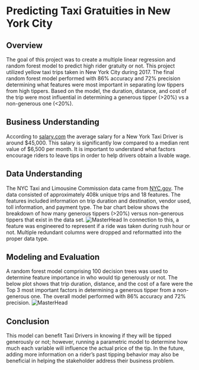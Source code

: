 # Predicting Taxi Gratuities in New York City

## Overview
The goal of this project was to create a multiple linear regression and random forest model to predict high rider gratuity or not. This project utilized yellow taxi trips taken in New York City during 2017. The final random forest model performed with 86% accuracy and 72% precision determining what features were most important in separating low tippers from high tippers. Based on the model, the duration, distance, and cost of the trip were most influential in determining a generous tipper (>20%) vs a non-generous one (<20%).

## Business Understanding
According to [salary.com](https://salary.ccom) the average salary for a New York Taxi Driver is around $45,000. This salary is significantly low compared to a median rent value of $6,500 per month. It is important to understand what factors encourage riders to leave tips in order to help drivers obtain a livable wage.

## Data Understanding
The NYC Taxi and Limousine Commission data came from [NYC.gov](https://www.nyc.gov/site/tlc/about/tlc-trip-record-data.page). The data consisted of approximately 408k unique trips and 18 features. The features included information on trip duration and destination, vendor used, toll information, and payment type. The bar chart below shows the breakdown of how many generous tippers (>20%) versus non-generous tippers that exist in the data set.
![MasterHead](https://d3c33hcgiwev3.cloudfront.net/imageAssetProxy.v1/eJoO6Ik-Tza6ZlJe79ihFw_fba3b66b66514fdb8dd744a23b4881f1_ADA_R-433_Tippers.png?expiry=1707868800000&hmac=ohRKT4KkUvcRLrlFFPaF1D40XDTK-CuzWAcqZRfgNfI)
In connection to this, a feature was engineered to represent if a ride was taken during rush hour or not. Multiple redundant columns were dropped and reformatted into the proper data type.

## Modeling and Evaluation
A random forest model comprising 100 decision trees was used to determine feature importance in who would tip generously or not. The below plot shows that trip duration, distance, and the cost of a fare were the Top 3 most important factors in determining a generous tipper from a non-generous one. The overall model performed with 86% accuracy and 72% precision.
![MasterHead](https://d3c33hcgiwev3.cloudfront.net/imageAssetProxy.v1/nEOpu6N2Qmyb6FxMkbnQCg_7194d232870d4e72ae987b6e6e6c1df1_ADA_R-433_Feature-Importance.png?expiry=1707868800000&hmac=G6xxiFapEan5cWaz0T46fyUW-E-N9p2uts_tDH4j2H8)
## Conclusion
This model can benefit Taxi Drivers in knowing if they will be tipped generously or not; however, running a parametric model to determine how much each variable will influence the actual price of the tip. In the future, adding more information on a rider’s past tipping behavior may also be beneficial in helping the stakeholder address their business problem.
